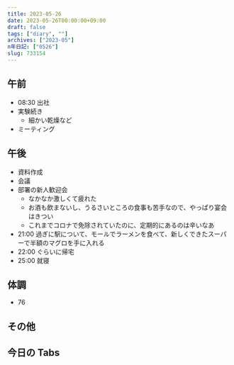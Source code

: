 ```yaml
---
title: 2023-05-26
date: 2023-05-26T00:00:00+09:00
draft: false
tags: ["diary", ""]
archives: ["2023-05"]
n年日記: ["0526"]
slug: 733154
---
```


## 午前

- 08:30 出社
- 実験続き
  - 細かい乾燥など
- ミーティング

## 午後

- 資料作成
- 会議
- 部署の新人歓迎会
  - なかなか激しくて疲れた
  - お酒も飲まないし、うるさいところの食事も苦手なので、やっぱり宴会はきつい
  - これまでコロナで免除されていたのに、定期的にあるのは辛いなあ
- 21:00 過ぎに駅について、モールでラーメンを食べて、新しくできたスーパーで半額のマグロを手に入れる
- 22:00 ぐらいに帰宅
- 25:00 就寝

## 体調

- 76

## その他

## 今日の Tabs
